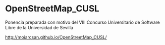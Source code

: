 OpenStreetMap_CUSL
==================

Ponencia preparada con motivo del VIII Concurso Universitario de Software Libre de la Universidad de Sevilla

http://moiarcsan.github.io/OpenStreetMap_CUSL/
